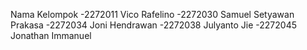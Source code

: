 Nama Kelompok
-2272011 Vico Rafelino
-2272030 Samuel Setyawan Prakasa
-2272034 Joni Hendrawan
-2272038 Julyanto Jie
-2272045 Jonathan Immanuel
